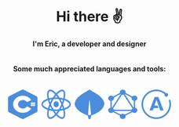 <div align="center">
  <h1>Hi there ✌️</h1>
</div>

<div align="center">
  <b>I'm Eric, a developer and designer</b>
</div>

<br />
<br />

<div align="center">
  <b>Some much appreciated languages and tools:</b>
</div>

<br />
<br />

<div align="center">
  <img src="svg/csharp.svg" title="C#" alt="C#" width="60" height="60"/>&nbsp;
  <img src="svg/react.svg" title="React" alt="React" width="60" height="60"/>&nbsp;
  <img src="svg/mongodb.svg" title="MongoDB" alt="MongoDB" width="60" height="60"/>&nbsp;
  <img src="svg/graphql.svg" title="GraphQL" alt="GraphQL" width="60" height="60"/>&nbsp;
  <img src="svg/apollo.svg" title="Apollo" alt="Apollo" width="60" height="60"/>
</div>
